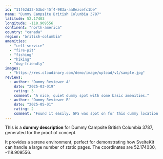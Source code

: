 ```yaml
---
id: "11f62d32-53bd-45f4-983a-aa0eacefc1be"
name: "Dummy Campsite British Columbia 3787"
latitude: 52.17403
longitude: -118.909556
continent: "north-america"
country: "canada"
region: "british-columbia"
amenities:
  - "cell-service"
  - "fire-pit"
  - "fishing"
  - "hiking"
  - "dog-friendly"
images:
  - "https://res.cloudinary.com/demo/image/upload/v1/sample.jpg"
reviews:
  - author: "Dummy Reviewer A"
    date: "2025-03-019"
    rating: 3
    comment: "A nice, quiet dummy spot with some basic amenities."
  - author: "Dummy Reviewer B"
    date: "2025-05-01"
    rating: 2
    comment: "Found it easily. GPS was spot on for this dummy location."
---
```


This is a **dummy description** for Dummy Campsite British Columbia 3787, generated for the proof of concept.

It provides a serene environment, perfect for demonstrating how SvelteKit can handle a large number of static pages. The coordinates are 52.174030, -118.909556.
